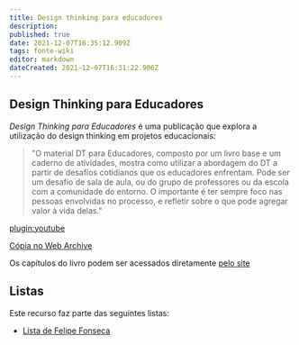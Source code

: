 ```yaml
---
title: Design thinking para educadores
description: 
published: true
date: 2021-12-07T16:35:12.909Z
tags: fonte-wiki
editor: markdown
dateCreated: 2021-12-07T16:31:22.906Z
---
```


## Design Thinking para Educadores

*Design Thinking para Educadores* é uma publicação que explora a utilização do design thinking em projetos educacionais:

> "O material DT para Educadores, composto por um livro base e um caderno de atividades, mostra como utilizar a abordagem do DT a partir de desafios cotidianos que os educadores enfrentam. Pode ser um desafio de sala de aula, ou do grupo de professores ou da escola com a comunidade do entorno. O importante é ter sempre foco nas pessoas envolvidas no processo, e refletir sobre o que pode agregar valor à vida delas."

[plugin:youtube](https://www.youtube.com/watch?v=ucqyg0w_k40)

[Cópia no Web Archive](https://web.archive.org/web/20211203005922/https://www.youtube.com/watch?v=ucqyg0w_k40)

Os capítulos do livro podem ser acessados diretamente [pelo site](https://web.archive.org/web/20201201123348/https://www.dtparaeducadores.org.br/site/download-de-capitulos/)

## Listas

Este recurso faz parte das seguintes listas:

 - [Lista de Felipe Fonseca](/listas/felipe-fonseca)